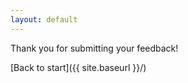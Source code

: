 ```yaml
---
layout: default
---
```


<p class="message">
  Thank you for submitting your feedback!
</p>

[Back to start]({{ site.baseurl }}/)
